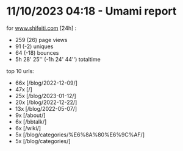 # 11/10/2023 04:18 - Umami report
for www.shifeiti.com [24h] :

 - 259 (26) page views
 - 91 (-2) uniques
 - 64 (-18) bounces
 - 5h 28' 25'' (-1h 24' 44'') totaltime


top 10 urls:
 - 66x [/blog/2022-12-09/]
 - 47x [/]
 - 25x [/blog/2023-01-12/]
 - 20x [/blog/2022-12-22/]
 - 13x [/blog/2022-05-07/]
 - 9x [/about/]
 - 6x [/bbtalk/]
 - 6x [/wiki/]
 - 5x [/blog/categories/%E6%8A%80%E6%9C%AF/]
 - 5x [/blog/categories/]


